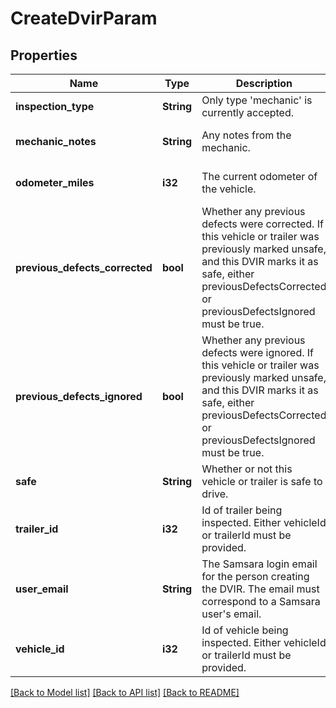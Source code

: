 # CreateDvirParam

## Properties
Name | Type | Description | Notes
------------ | ------------- | ------------- | -------------
**inspection_type** | **String** | Only type &#39;mechanic&#39; is currently accepted. | [default to null]
**mechanic_notes** | **String** | Any notes from the mechanic. | [optional] [default to null]
**odometer_miles** | **i32** | The current odometer of the vehicle. | [optional] [default to null]
**previous_defects_corrected** | **bool** | Whether any previous defects were corrected. If this vehicle or trailer was previously marked unsafe, and this DVIR marks it as safe, either previousDefectsCorrected or previousDefectsIgnored must be true. | [optional] [default to null]
**previous_defects_ignored** | **bool** | Whether any previous defects were ignored. If this vehicle or trailer was previously marked unsafe, and this DVIR marks it as safe, either previousDefectsCorrected or previousDefectsIgnored must be true. | [optional] [default to null]
**safe** | **String** | Whether or not this vehicle or trailer is safe to drive. | [default to null]
**trailer_id** | **i32** | Id of trailer being inspected. Either vehicleId or trailerId must be provided. | [optional] [default to null]
**user_email** | **String** | The Samsara login email for the person creating the DVIR. The email must correspond to a Samsara user&#39;s email. | [default to null]
**vehicle_id** | **i32** | Id of vehicle being inspected. Either vehicleId or trailerId must be provided. | [optional] [default to null]

[[Back to Model list]](../README.md#documentation-for-models) [[Back to API list]](../README.md#documentation-for-api-endpoints) [[Back to README]](../README.md)


